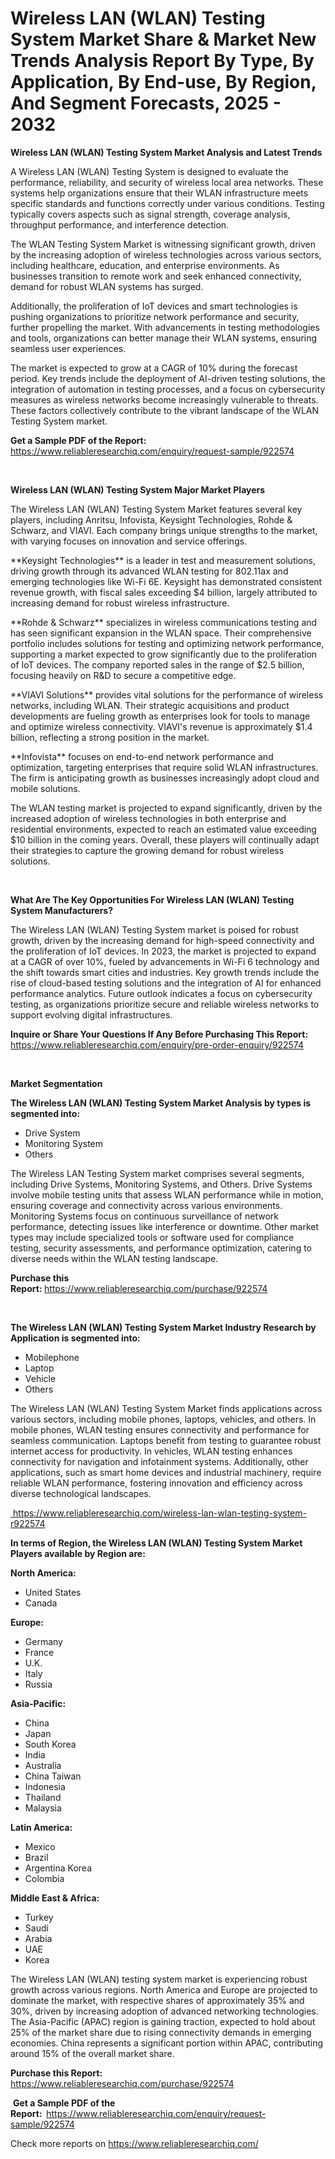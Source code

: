 <p><h1>Wireless LAN (WLAN) Testing System Market Share & Market New Trends Analysis Report By Type, By Application, By End-use, By Region, And Segment Forecasts, 2025 - 2032</h1></p><p><strong>Wireless LAN (WLAN) Testing System Market Analysis and Latest Trends</strong></p>
<p><p>A Wireless LAN (WLAN) Testing System is designed to evaluate the performance, reliability, and security of wireless local area networks. These systems help organizations ensure that their WLAN infrastructure meets specific standards and functions correctly under various conditions. Testing typically covers aspects such as signal strength, coverage analysis, throughput performance, and interference detection. </p><p>The WLAN Testing System Market is witnessing significant growth, driven by the increasing adoption of wireless technologies across various sectors, including healthcare, education, and enterprise environments. As businesses transition to remote work and seek enhanced connectivity, demand for robust WLAN systems has surged. </p><p>Additionally, the proliferation of IoT devices and smart technologies is pushing organizations to prioritize network performance and security, further propelling the market. With advancements in testing methodologies and tools, organizations can better manage their WLAN systems, ensuring seamless user experiences.</p><p>The market is expected to grow at a CAGR of 10% during the forecast period. Key trends include the deployment of AI-driven testing solutions, the integration of automation in testing processes, and a focus on cybersecurity measures as wireless networks become increasingly vulnerable to threats. These factors collectively contribute to the vibrant landscape of the WLAN Testing System market.</p></p>
<p><strong>Get a Sample PDF of the Report:&nbsp;</strong> <a href="https://www.reliableresearchiq.com/enquiry/request-sample/922574?utm_campaign=1906&utm_medium=2&utm_source=Github&utm_content=ia&utm_term=11032025&utm_id=wireless-lan-wlan-testing-system">https://www.reliableresearchiq.com/enquiry/request-sample/922574</a></p>
<p>&nbsp;</p>
<p><strong>Wireless LAN (WLAN) Testing System Major Market Players</strong></p>
<p><p>The Wireless LAN (WLAN) Testing System Market features several key players, including Anritsu, Infovista, Keysight Technologies, Rohde & Schwarz, and VIAVI. Each company brings unique strengths to the market, with varying focuses on innovation and service offerings.</p><p>**Keysight Technologies** is a leader in test and measurement solutions, driving growth through its advanced WLAN testing for 802.11ax and emerging technologies like Wi-Fi 6E. Keysight has demonstrated consistent revenue growth, with fiscal sales exceeding $4 billion, largely attributed to increasing demand for robust wireless infrastructure.</p><p>**Rohde & Schwarz** specializes in wireless communications testing and has seen significant expansion in the WLAN space. Their comprehensive portfolio includes solutions for testing and optimizing network performance, supporting a market expected to grow significantly due to the proliferation of IoT devices. The company reported sales in the range of $2.5 billion, focusing heavily on R&D to secure a competitive edge.</p><p>**VIAVI Solutions** provides vital solutions for the performance of wireless networks, including WLAN. Their strategic acquisitions and product developments are fueling growth as enterprises look for tools to manage and optimize wireless connectivity. VIAVI's revenue is approximately $1.4 billion, reflecting a strong position in the market.</p><p>**Infovista** focuses on end-to-end network performance and optimization, targeting enterprises that require solid WLAN infrastructures. The firm is anticipating growth as businesses increasingly adopt cloud and mobile solutions.</p><p>The WLAN testing market is projected to expand significantly, driven by the increased adoption of wireless technologies in both enterprise and residential environments, expected to reach an estimated value exceeding $10 billion in the coming years. Overall, these players will continually adapt their strategies to capture the growing demand for robust wireless solutions.</p></p>
<p>&nbsp;</p>
<p><strong>What Are The Key Opportunities For Wireless LAN (WLAN) Testing System Manufacturers?</strong></p>
<p><p>The Wireless LAN (WLAN) Testing System market is poised for robust growth, driven by the increasing demand for high-speed connectivity and the proliferation of IoT devices. In 2023, the market is projected to expand at a CAGR of over 10%, fueled by advancements in Wi-Fi 6 technology and the shift towards smart cities and industries. Key growth trends include the rise of cloud-based testing solutions and the integration of AI for enhanced performance analytics. Future outlook indicates a focus on cybersecurity testing, as organizations prioritize secure and reliable wireless networks to support evolving digital infrastructures.</p></p>
<p><strong>Inquire or Share Your Questions If Any Before Purchasing This Report:</strong> <a href="https://www.reliableresearchiq.com/enquiry/pre-order-enquiry/922574?utm_campaign=1906&utm_medium=2&utm_source=Github&utm_content=ia&utm_term=11032025&utm_id=wireless-lan-wlan-testing-system">https://www.reliableresearchiq.com/enquiry/pre-order-enquiry/922574</a></p>
<p>&nbsp;</p>
<p><strong>Market Segmentation</strong></p>
<p><strong>The Wireless LAN (WLAN) Testing System Market Analysis by types is segmented into:</strong></p>
<p><ul><li>Drive System</li><li>Monitoring System</li><li>Others</li></ul></p>
<p><p>The Wireless LAN Testing System market comprises several segments, including Drive Systems, Monitoring Systems, and Others. Drive Systems involve mobile testing units that assess WLAN performance while in motion, ensuring coverage and connectivity across various environments. Monitoring Systems focus on continuous surveillance of network performance, detecting issues like interference or downtime. Other market types may include specialized tools or software used for compliance testing, security assessments, and performance optimization, catering to diverse needs within the WLAN testing landscape.</p></p>
<p><strong>Purchase this Report:&nbsp;</strong><a href="https://www.reliableresearchiq.com/purchase/922574?utm_campaign=1906&utm_medium=2&utm_source=Github&utm_content=ia&utm_term=11032025&utm_id=wireless-lan-wlan-testing-system">https://www.reliableresearchiq.com/purchase/922574</a></p>
<p>&nbsp;</p>
<p><strong>The Wireless LAN (WLAN) Testing System Market Industry Research by Application is segmented into:</strong></p>
<p><ul><li>Mobilephone</li><li>Laptop</li><li>Vehicle</li><li>Others</li></ul></p>
<p><p>The Wireless LAN (WLAN) Testing System Market finds applications across various sectors, including mobile phones, laptops, vehicles, and others. In mobile phones, WLAN testing ensures connectivity and performance for seamless communication. Laptops benefit from testing to guarantee robust internet access for productivity. In vehicles, WLAN testing enhances connectivity for navigation and infotainment systems. Additionally, other applications, such as smart home devices and industrial machinery, require reliable WLAN performance, fostering innovation and efficiency across diverse technological landscapes.</p></p>
<p><a href="https://www.reliableresearchiq.com/wireless-lan-wlan-testing-system-r922574?utm_campaign=1906&utm_medium=2&utm_source=Github&utm_content=ia&utm_term=11032025&utm_id=wireless-lan-wlan-testing-system">&nbsp;https://www.reliableresearchiq.com/wireless-lan-wlan-testing-system-r922574</a></p>
<p><strong>In terms of Region, the Wireless LAN (WLAN) Testing System Market Players available by Region are:</strong></p>
<p>
    <p> <strong> North America: </strong>
        <ul>
            <li>United States</li>
            <li>Canada</li>
        </ul>
        </p> 
    <p> <strong> Europe: </strong>
        <ul>
            <li>Germany</li>
            <li>France</li>
            <li>U.K.</li>
            <li>Italy</li>
            <li>Russia</li>
        </ul>
        </p> 
    <p> <strong> Asia-Pacific: </strong>
        <ul>
            <li>China</li>
            <li>Japan</li>
            <li>South Korea</li>
            <li>India</li>
            <li>Australia</li>
            <li>China Taiwan</li>
            <li>Indonesia</li>
            <li>Thailand</li>
            <li>Malaysia</li>
        </ul>
        </p> 
    <p> <strong> Latin America: </strong>
        <ul>
            <li>Mexico</li>
            <li>Brazil</li>
            <li>Argentina Korea</li>
            <li>Colombia</li>
        </ul>
        </p> 
    <p> <strong> Middle East & Africa: </strong>
        <ul>
            <li>Turkey</li>
            <li>Saudi</li>
            <li>Arabia</li>
            <li>UAE</li>
            <li>Korea</li>
        </ul>
    </p>
    </p>
<p><p>The Wireless LAN (WLAN) testing system market is experiencing robust growth across various regions. North America and Europe are projected to dominate the market, with respective shares of approximately 35% and 30%, driven by increasing adoption of advanced networking technologies. The Asia-Pacific (APAC) region is gaining traction, expected to hold about 25% of the market share due to rising connectivity demands in emerging economies. China represents a significant portion within APAC, contributing around 15% of the overall market share.</p></p>
<p><strong>Purchase this Report: </strong><a href="https://www.reliableresearchiq.com/purchase/922574?utm_campaign=1906&utm_medium=2&utm_source=Github&utm_content=ia&utm_term=11032025&utm_id=wireless-lan-wlan-testing-system">https://www.reliableresearchiq.com/purchase/922574</a></p>
<p>&nbsp;<strong>Get a Sample PDF of the Report:&nbsp;&nbsp;</strong><a href="https://www.reliableresearchiq.com/enquiry/request-sample/922574?utm_campaign=1906&utm_medium=2&utm_source=Github&utm_content=ia&utm_term=11032025&utm_id=wireless-lan-wlan-testing-system">https://www.reliableresearchiq.com/enquiry/request-sample/922574</a></p>
<p><strong></strong></p>
<p>Check more reports on <a href="https://www.reliableresearchiq.com/?utm_campaign=1906&utm_medium=2&utm_source=Github&utm_content=ia&utm_term=11032025&utm_id=wireless-lan-wlan-testing-system">https://www.reliableresearchiq.com/</a></p>